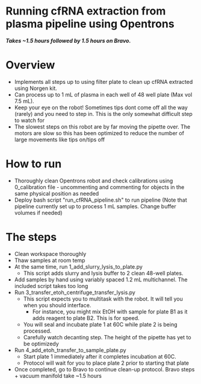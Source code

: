 # Running cfRNA extraction from plasma pipeline using Opentrons
***Takes ~1.5 hours followed by 1.5 hours on Bravo.***

# Overview
* Implements all steps up to using filter plate to clean up cfRNA extracted using Norgen kit. 
* Can process up to 1 mL of plasma in each well of 48 well plate (Max vol 7.5 mL).
* Keep your eye on the robot! Sometimes tips dont come off all the way (rarely) and you need to step in. This is the only somewhat difficult step to watch for
* The slowest steps on this robot are by far moving the pipette over. The motors are slow so this has been optimized to reduce the number of large movements like tips on/tips off

# How to run
* Thoroughly clean Opentrons robot and check calibrations using 0_calibration file - uncommenting and commenting for objects in the same physical position as needed
* Deploy bash script "run_cfRNA_pipeline.sh" to run pipeline (Note that pipeline currently set up to process 1 mL samples. Change buffer volumes if needed)

# The steps
* Clean workspace thoroughly
* Thaw samples at room temp
* At the same time, run 1_add_slurry_lysis_to_plate.py
	* This script adds slurry and lysis buffer to 2 clean 48-well plates. 
* Add samples by hand using variably spaced 1.2 mL multichannel. The included script takes too long
* Run 3_transfer_etoh_centrifuge_transfer_lysis.py
	* This script expects you to multitask with the robot. It will tell you when you should interface.
		* For instance, you might mix EtOH with sample for plate B1 as it adds reagent to plate B2. This is for speed.
	* You will seal and incubate plate 1 at 60C while plate 2 is being processed.
	* Carefully watch decanting step. The height of the pipette has yet to be optimizedy
* Run 4_add_etoh_transfer_to_sample_plate.py
	* Start plate 1 immediately after it completes incubation at 60C. 
	* Protocol will wait for you to place plate 2 prior to starting that plate
* Once completed, go to Bravo to continue clean-up protocol. Bravo steps + vacuum manifold take ~1.5 hours

